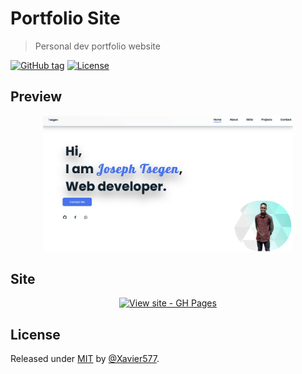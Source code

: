 # Portfolio Site
> Personal dev portfolio website

[![GitHub tag](https://img.shields.io/github/tag/Xavier577/Portfolio-site?include_prereleases=&sort=semver)](https://github.com/Xavier577/Portfolio-site/releases/)
[![License](https://img.shields.io/badge/License-MIT-blue)](#license)


## Preview

<div align="center">
    <a href="https://josephtsegen.netlify.app">
        <img src="/sample.png" alt="Sample screenshot" width="400" title="Go to website">
    </a>
</div>


## Site

<div align="center">

[![View site - GH Pages](https://img.shields.io/badge/View_site-GH_Pages-2ea44f?style=for-the-badge)](https://josephtsegen.netlify.app)

</div>


## License

Released under [MIT](/LICENSE) by [@Xavier577](https://github.com/Xavier577).
